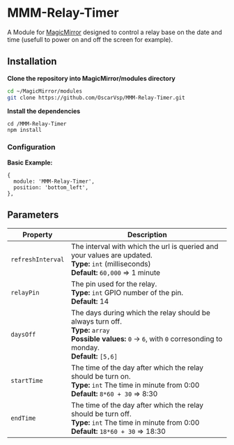 # MMM-Relay-Timer

A Module for [MagicMirror](https://github.com/MichMich/MagicMirror) designed to
control a relay base on the date and time (usefull to power on and off the screen for example).

## Installation

**Clone the repository into MagicMirror/modules directory**
```bash
cd ~/MagicMirror/modules
git clone https://github.com/OscarVsp/MMM-Relay-Timer.git
```

**Install the dependencies**
```
cd /MMM-Relay-Timer
npm install
```

### Configuration

**Basic Example:**

```jsonc
{
  module: 'MMM-Relay-Timer',
  position: 'bottom_left',
},
```

## Parameters

<table width="100%">
  <thead>
    <tr>
      <th>Property</th>
      <th width="100%">Description</th>
    </tr>
  <thead>
  <tbody>
    <tr>
      <td><code>refreshInterval</code></td>
      <td>The interval with which the url is queried and your values are updated.
        <br><b>Type:</b> <code>int</code> (milliseconds)
        <br><b>Default:</b> <code>60,000</code> => 1 minute
      </td>
    </tr>
    <tr>
      <td><code>relayPin</code></td>
      <td>The pin used for the relay.
        <br><b>Type:</b> <code>int</code> GPIO number of the pin.
        <br><b>Default:</b> <code></code> 14
      </td>
    </tr>
    <tr>
      <td><code>daysOff</code></td>
      <td>The days during which the relay should be always turn off.
        <br><b>Type:</b> <code>array</code>
		<br><b>Possible values:</b> <code>0</code> -> <code>6</code>, with <code>0</code> corresonding to monday.
        <br><b>Default:</b> <code>[5,6]</code> 
      </td>
    </tr>
	<tr>
      <td><code>startTime</code></td>
      <td>The time of the day after which the relay should be turn on.
        <br><b>Type:</b> <code>int</code> The time in minute from 0:00
        <br><b>Default:</b> <code>8*60 + 30</code> => 8:30
      </td>
    </tr>
	<tr>
      <td><code>endTime</code></td>
      <td>The time of the day after which the relay should be turn off.
        <br><b>Type:</b> <code>int</code> The time in minute from 0:00
        <br><b>Default:</b> <code>18*60 + 30</code> => 18:30
      </td>
    </tr>
  </tbody>
</table>
